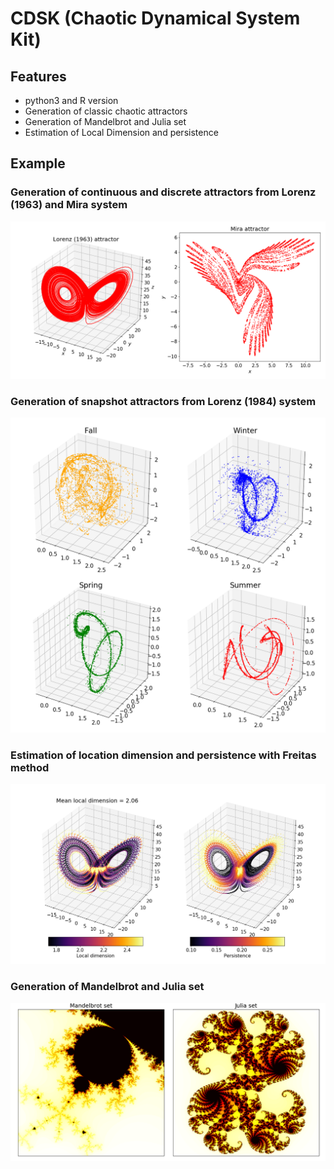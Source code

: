 # CDSK (Chaotic Dynamical System Kit)


## Features
- python3 and R version
- Generation of classic chaotic attractors
- Generation of Mandelbrot and Julia set
- Estimation of Local Dimension and persistence


## Example

### Generation of continuous and discrete attractors from Lorenz (1963) and Mira system
![Alt](/figures/attractors.png)

### Generation of snapshot attractors from Lorenz (1984) system
![Alt](/figures/snapshot_attractors.png)

### Estimation of location dimension and persistence with Freitas method
![Alt](/figures/local_dimension.png)

### Generation of Mandelbrot and Julia set
![Alt](/figures/mandelbrot_julia.png)

